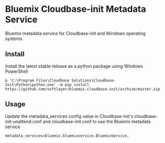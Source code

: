 # Bluemix Cloudbase-init Metadata Service
Bluemix metadata service for Cloudbase-init and Windows operating systems.


## Install
Install the latest stable release as a python package using Windows PowerShell
```
& 'C:\Program Files\Cloudbase Solutions\Cloudbase-Init\Python\python.exe' -m pip install https://github.com/softlayer/bluemix-cloudbase-init/archive/master.zip
```


## Usage
Update the metadata_services config value in Cloudbase-init's cloudbase-init-unattend.conf and cloudbase-init.conf to use the Bluemix metadata service
```
metadata_services=bluemix.bluemixservice.BluemixService,
```